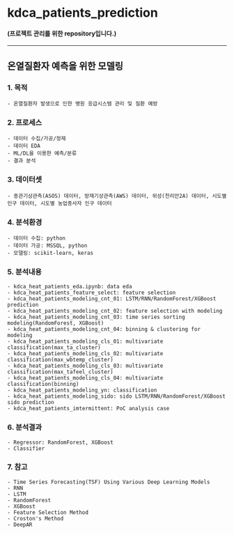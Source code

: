 # kdca_patients_prediction

#### (프로젝트 관리를 위한 repository입니다.)
---
## 온열질환자 예측을 위한 모델링
### 1. 목적 

    - 온열질환자 발생으로 인한 병원 응급시스템 관리 및 질환 예방


### 2. 프로세스
    
    - 데이터 수집/가공/정제
    - 데이터 EDA
    - ML/DL을 이용한 예측/분류
    - 결과 분석


### 3. 데이터셋

    - 종관기상관측(ASOS) 데이터, 방재기상관측(AWS) 데이터, 위성(천리안2A) 데이터, 시도별 인구 데이터, 시도별 농업종사자 인구 데이터 


### 4. 분석환경

    - 데이터 수집: python
    - 데이터 가공: MSSQL, python
    - 모델링: scikit-learn, keras


### 5. 분석내용
    
    - kdca_heat_patients_eda.ipynb: data eda
    - kdca_heat_patients_feature_select: feature selection 
    - kdca_heat_patients_modeling_cnt_01: LSTM/RNN/RandomForest/XGBoost prediction
    - kdca_heat_patients_modeling_cnt_02: feature selection with modeling
    - kdca_heat_patients_modeling_cnt_03: time series sorting modeling(RandomForest, XGBoost)
    - kdca_heat_patients_modeling_cnt_04: binning & clustering for modeling
    - kdca_heat_patients_modeling_cls_01: multivariate classification(max_ta_cluster)
    - kdca_heat_patients_modeling_cls_02: multivariate classification(max_wbtemp_cluster)
    - kdca_heat_patients_modeling_cls_03: multivariate classification(max_tafeel_cluster)
    - kdca_heat_patients_modeling_cls_04: multivariate classification(binning)
    - kdca_heat_patients_modeling_yn: classification
    - kdca_heat_patients_modeling_sido: sido LSTM/RNN/RandomForest/XGBoost sido prediction
    - kdca_heat_patients_imtermittent: PoC analysis case


### 6. 분석결과
    
    - Regressor: RandomForest, XGBoost
    - Classifier


### 7. 참고

    - Time Series Forecasting(TSF) Using Various Deep Learning Models
    - RNN
    - LSTM
    - RandomForest
    - XGBoost
    - Feature Selection Method
    - Croston's Method
    - DeepAR

    